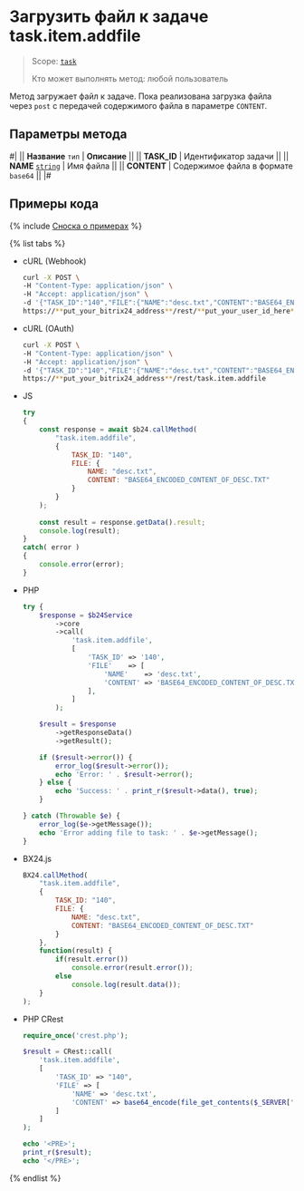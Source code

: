 # Загрузить файл к задаче task.item.addfile

> Scope: [`task`](../../../scopes/permissions.md)
>
> Кто может выполнять метод: любой пользователь

Метод загружает файл к задаче. Пока реализована загрузка файла через `post` с передачей содержимого файла в параметре `CONTENT`.

## Параметры метода

#|
|| **Название**
`тип` | **Описание** ||
|| **TASK_ID** | Идентификатор задачи ||
|| **NAME**
[`string`](../../../data-types.md) | Имя файла ||
|| **CONTENT** | Содержимое файла в формате `base64` ||
|#

## Примеры кода

{% include [Сноска о примерах](../../../../_includes/examples.md) %}

{% list tabs %}

- cURL (Webhook)

    ```bash
    curl -X POST \
    -H "Content-Type: application/json" \
    -H "Accept: application/json" \
    -d '{"TASK_ID":"140","FILE":{"NAME":"desc.txt","CONTENT":"BASE64_ENCODED_CONTENT_OF_DESC.TXT"}}' \
    https://**put_your_bitrix24_address**/rest/**put_your_user_id_here**/**put_your_webhook_here**/task.item.addfile
    ```

- cURL (OAuth)

    ```bash
    curl -X POST \
    -H "Content-Type: application/json" \
    -H "Accept: application/json" \
    -d '{"TASK_ID":"140","FILE":{"NAME":"desc.txt","CONTENT":"BASE64_ENCODED_CONTENT_OF_DESC.TXT"},"auth":"z3eamwwkpgl7u18kx14q1s4c0ffckqsn"}' \
    https://**put_your_bitrix24_address**/rest/task.item.addfile
    ```

- JS


    ```js
    try
    {
    	const response = await $b24.callMethod(
    		"task.item.addfile",
    		{
    			TASK_ID: "140",
    			FILE: {
    				NAME: "desc.txt",
    				CONTENT: "BASE64_ENCODED_CONTENT_OF_DESC.TXT"
    			}
    		}
    	);
    	
    	const result = response.getData().result;
    	console.log(result);
    }
    catch( error )
    {
    	console.error(error);
    }
    ```

- PHP


    ```php
    try {
        $response = $b24Service
            ->core
            ->call(
                'task.item.addfile',
                [
                    'TASK_ID' => '140',
                    'FILE'    => [
                        'NAME'    => 'desc.txt',
                        'CONTENT' => 'BASE64_ENCODED_CONTENT_OF_DESC.TXT',
                    ],
                ]
            );
    
        $result = $response
            ->getResponseData()
            ->getResult();
    
        if ($result->error()) {
            error_log($result->error());
            echo 'Error: ' . $result->error();
        } else {
            echo 'Success: ' . print_r($result->data(), true);
        }
    
    } catch (Throwable $e) {
        error_log($e->getMessage());
        echo 'Error adding file to task: ' . $e->getMessage();
    }
    ```

- BX24.js

    ```js
    BX24.callMethod(
        "task.item.addfile",
        {
            TASK_ID: "140",
            FILE: {
                NAME: "desc.txt",
                CONTENT: "BASE64_ENCODED_CONTENT_OF_DESC.TXT"
            }
        },
        function(result) {
            if(result.error())
                console.error(result.error());
            else
                console.log(result.data());
        }
    );
    ```

- PHP CRest

    ```php
    require_once('crest.php');

    $result = CRest::call(
        'task.item.addfile',
        [
            'TASK_ID' => "140",
            'FILE' => [
                'NAME' => 'desc.txt',
                'CONTENT' => base64_encode(file_get_contents($_SERVER['DOCUMENT_ROOT'] .'/desc.txt'))
            ]
        ]
    );

    echo '<PRE>';
    print_r($result);
    echo '</PRE>';
    ```

{% endlist %}

